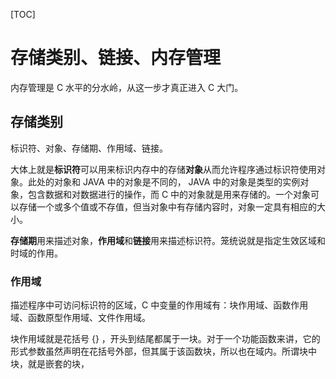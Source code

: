 [TOC]



# 存储类别、链接、内存管理

内存管理是 C 水平的分水岭，从这一步才真正进入 C 大门。

## 存储类别

标识符、对象、存储期、作用域、链接。

大体上就是**标识符**可以用来标识内存中的存储**对象**从而允许程序通过标识符使用对象。此处的对象和 JAVA 中的对象是不同的， JAVA 中的对象是类型的实例对象，包含数据和对数据进行的操作，而 C 中的对象就是用来存储的。一个对象可以存储一个或多个值或不存值，但当对象中有存储内容时，对象一定具有相应的大小。

**存储期**用来描述对象，**作用域**和**链接**用来描述标识符。笼统说就是指定生效区域和时域的作用。

### 作用域

描述程序中可访问标识符的区域，C 中变量的作用域有：块作用域、函数作用域、函数原型作用域、文件作用域。

块作用域就是花括号 {} ，开头到结尾都属于一块。对于一个功能函数来讲，它的形式参数虽然声明在花括号外部，但其属于该函数块，所以也在域内。所谓块中块，就是嵌套的块，


